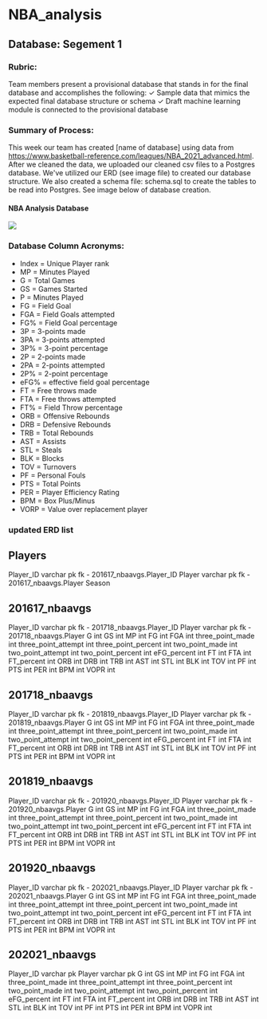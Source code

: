 # NBA_analysis
## Database: Segement 1

### Rubric: 
Team members present a provisional
database that stands in for the final
database and accomplishes the
following:
✓ Sample data that mimics the
expected final database structure or
schema
✓ Draft machine learning module is
connected to the provisional database

### Summary of Process:
This week our team has created [name of database]
using data from https://www.basketball-reference.com/leagues/NBA_2021_advanced.html. After we cleaned the data, we uploaded our cleaned csv files to a Postgres database. We've utilized our ERD (see image file) to created our database structure. We also created a schema file: schema.sql to create the tables to be read into Postgres. See image below of database creation.

#### NBA Analysis Database
![](https://i.imgur.com/sZpdt5f.png)

### Database Column Acronyms:
* Index = Unique Player rank
* MP = Minutes Played
* G = Total Games
* GS = Games Started
* P = Minutes Played
* FG = Field Goal
* FGA = Field Goals attempted
* FG% = Field Goal percentage
* 3P = 3-points made
* 3PA = 3-points attempted
* 3P% = 3-point percentage
* 2P = 2-points made
* 2PA = 2-points attempted
* 2P% = 2-point percentage
* eFG% = effective field goal percentage
* FT = Free throws made
* FTA = Free throws attempted
* FT% = Field Throw percentage
* ORB = Offensive Rebounds
* DRB = Defensive Rebounds
* TRB = Total Rebounds
* AST = Assists
* STL = Steals
* BLK = Blocks
* TOV = Turnovers
* PF = Personal Fouls
* PTS = Total Points
* PER = Player Efficiency Rating
* BPM = Box Plus/Minus
* VORP = Value over replacement player

### updated ERD list

Players
-
Player_ID varchar pk fk - 201617_nbaavgs.Player_ID
Player varchar pk fk - 201617_nbaavgs.Player
Season

201617_nbaavgs
-
Player_ID varchar pk fk - 201718_nbaavgs.Player_ID
Player varchar pk fk - 201718_nbaavgs.Player
G int 
GS int
MP int
FG int
FGA int
three_point_made int
three_point_attempt int
three_point_percent int 
two_point_made int
two_point_attempt int
two_point_percent int
eFG_percent int
FT int
FTA int
FT_percent int
ORB int
DRB int
TRB int
AST int
STL int
BLK int
TOV int
PF int
PTS int
PER int
BPM int
VOPR int

201718_nbaavgs
-
Player_ID varchar pk fk - 201819_nbaavgs.Player_ID
Player varchar pk fk - 201819_nbaavgs.Player
G int 
GS int
MP int
FG int
FGA int
three_point_made int
three_point_attempt int
three_point_percent int 
two_point_made int
two_point_attempt int
two_point_percent int
eFG_percent int
FT int
FTA int
FT_percent int
ORB int
DRB int
TRB int
AST int
STL int
BLK int
TOV int
PF int
PTS int
PER int
BPM int
VOPR int

201819_nbaavgs
-
Player_ID varchar pk fk - 201920_nbaavgs.Player_ID
Player varchar pk fk - 201920_nbaavgs.Player
G int 
GS int
MP int
FG int
FGA int
three_point_made int
three_point_attempt int
three_point_percent int 
two_point_made int
two_point_attempt int
two_point_percent int
eFG_percent int
FT int
FTA int
FT_percent int
ORB int
DRB int
TRB int
AST int
STL int
BLK int
TOV int
PF int
PTS int
PER int
BPM int
VOPR int

201920_nbaavgs
-
Player_ID varchar pk fk - 202021_nbaavgs.Player_ID
Player varchar pk fk - 202021_nbaavgs.Player
G int 
GS int
MP int
FG int
FGA int
three_point_made int
three_point_attempt int
three_point_percent int 
two_point_made int
two_point_attempt int
two_point_percent int
eFG_percent int
FT int
FTA int
FT_percent int
ORB int
DRB int
TRB int
AST int
STL int
BLK int
TOV int
PF int
PTS int
PER int
BPM int
VOPR int

202021_nbaavgs
-
Player_ID varchar pk 
Player varchar pk 
G int 
GS int
MP int
FG int
FGA int
three_point_made int
three_point_attempt int
three_point_percent int 
two_point_made int
two_point_attempt int
two_point_percent int
eFG_percent int
FT int
FTA int
FT_percent int
ORB int
DRB int
TRB int
AST int
STL int
BLK int
TOV int
PF int
PTS int
PER int
BPM int
VOPR int